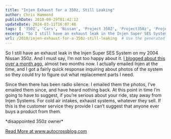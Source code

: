 ```yaml
---
title: "Injen Exhaust for a 350z, Still Leaking"
author: Chris Hammond
publishDate: 2010-09-29T01:42:12
updateDate: 2024-03-11T16:07:48
tags: [ '350Z', 'Cars', 'Nissan', 'Project 350Z', 'Project350z', 'Project350zcom' ]
excerpt: "So I still have an exhaust leak in the Injen Super SES System on my 2004 Nissan 350z. And I must say, I’m not too happy about it. I blogged about this over a month ago, almost two months now. I actually emailed Injen at the time, and I got a fairly quick response inquiring about photos of the system so they could try to figure out what replacement parts I need.  Since then there has been radio silence. I emailed them the photos, I’ve emailed them since, and have heard nothing back. At this point in time I’m going to have to suggest, if you’re serious about your ride, stay away from Injen Systems. For cold air intakes, exhaust systems, whatever they sell. If this is the customer service they provide I can’t suggest that anyone ever buys a product from them.  *disappointed 350z owner*"
url: /2010/injen-exhaust-for-a-350z-still-leaking  # Use the generated URL with year
---
```

<p>So I still have an exhaust leak in the Injen Super SES System on my 2004 Nissan 350z. And I must say, I’m not too happy about it. <a href="https://www.project350z.com/Articles/itemId/473/Ingen-Super-SES-Exhaust-Leak-on-Nissan-350z.aspx" target="_blank">I blogged about this over a month ago</a>, almost two months now. I actually emailed Injen at the time, and I got a fairly quick response inquiring about photos of the system so they could try to figure out what replacement parts I need.</p>  <p>Since then there has been radio silence. I emailed them the photos, I’ve emailed them since, and have heard nothing back. At this point in time I’m going to have to suggest, if you’re serious about your ride, stay away from Injen Systems. For cold air intakes, exhaust systems, whatever they sell. If this is the customer service they provide I can’t suggest that anyone ever buys a product from them.</p>  <p>*disappointed 350z owner*</p> <a href="https://www.autocrossblog.com/injen-exhaust-for-a-350z-still-leaking">Read More at www.autocrossblog.com</a>
